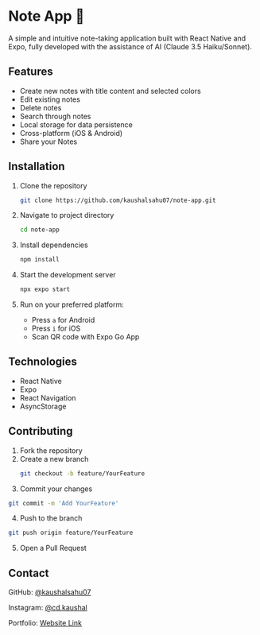 # Note App 📝

A simple and intuitive note-taking application built with React Native and Expo, fully developed with the assistance of AI (Claude 3.5 Haiku/Sonnet).

## Features
* Create new notes with title content and selected colors 
* Edit existing notes
* Delete notes
* Search through notes
* Local storage for data persistence
* Cross-platform (iOS & Android)
* Share your Notes

## Installation

1. Clone the repository
   ```bash
   git clone https://github.com/kaushalsahu07/note-app.git
   ```

2. Navigate to project directory
   ```bash
   cd note-app
   ``` 

3. Install dependencies
   ```bash
   npm install
   ```

4. Start the development server
   ```bash
   npx expo start
   ```

5. Run on your preferred platform:
   - Press `a` for Android
   - Press `i` for iOS
   - Scan QR code with Expo Go App 
   
## Technologies

- React Native
- Expo
- React Navigation
- AsyncStorage

## Contributing
1. Fork the repository
2. Create a new branch
   ```bash
   git checkout -b feature/YourFeature
   ```
3. Commit your changes
  ```bash
  git commit -m 'Add YourFeature'
  ```
4. Push to the branch
  ```bash
  git push origin feature/YourFeature
  ```
5. Open a Pull Request

## Contact
GitHub: [@kaushalsahu07](https://github.com/kaushalsahu07)

Instagram: [@cd.kaushal](https://www.instagram.com/cd.kaushal?igsh=cTVram1ia3Vvamxz)

Portfolio: [Website Link ](https://kaushalsahu07.github.io/portfolio/)